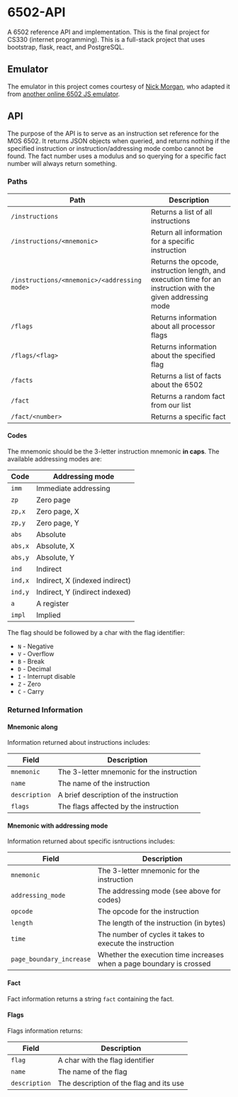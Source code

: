 # 6502-API
A 6502 reference API and implementation. This is the final project for CS330 (internet programming). This is a full-stack project that uses bootstrap, flask, react, and PostgreSQL.

## Emulator
The emulator in this project comes courtesy of [Nick Morgan](https://github.com/skilldrick/6502js), who adapted it from [another online 6502 JS emulator](www.6502asm.com).

## API
The purpose of the API is to serve as an instruction set reference for the MOS 6502. It returns JSON objects when queried, and returns nothing if the specified instruction or instruction/addressing mode combo cannot be found. The fact number uses a modulus and so querying for a specific fact number will always return something.

### Paths

| **Path** | **Description** |
| ---------| --------------- |
| ```/instructions``` | Returns a list of all instructions |
| ```/instructions/<mnemonic>``` | Return all information for a specific instruction |
| ```/instructions/<mnemonic>/<addressing mode>``` | Returns the opcode, instruction length, and execution time for an instruction with the given addressing mode |
| ```/flags``` | Returns information about all processor flags |
| ```/flags/<flag>``` | Returns information about the specified flag |
| ```/facts``` | Returns a list of facts about the 6502 |
| ```/fact``` | Returns a random fact from our list |
| ```/fact/<number>``` | Returns a specific fact |

#### Codes
The mnemonic should be the 3-letter instruction mnemonic **in caps**. The available addressing modes are:

| **Code** | **Addressing mode** |
| -------- | ------------------- |
| ```imm``` | Immediate addressing |
| ```zp``` | Zero page |
| ```zp,x``` | Zero page, X |
| ```zp,y``` | Zero page, Y |
| ```abs``` | Absolute |
| ```abs,x``` | Absolute, X|
| ```abs,y``` | Absolute, Y |
| ```ind``` | Indirect |
| ```ind,x``` | Indirect, X (indexed indirect) |
| ```ind,y``` | Indirect, Y (indirect indexed) |
| ```a``` | A register |
| ```impl``` | Implied |

The flag should be followed by a char with the flag identifier:
* ```N``` - Negative
* ```V``` - Overflow
* ```B``` - Break
* ```D``` - Decimal
* ```I``` - Interrupt disable
* ```Z``` - Zero
* ```C``` - Carry

### Returned Information

#### Mnemonic along
Information returned about instructions includes:

| **Field** | **Description** |
| --------- | --------------- |
| ```mnemonic``` | The 3-letter mnemonic for the instruction |
| ```name``` | The name of the instruction |
| ```description``` | A brief description of the instruction |
| ```flags``` | The flags affected by the instruction |

#### Mnemonic with addressing mode

Information returned about specific isntructions includes:

| **Field** | **Description** |
| --------- | --------------- |
| ```mnemonic``` | The 3-letter mnemonic for the instruction |
| ```addressing_mode``` | The addressing mode (see above for codes) |
| ```opcode``` | The opcode for the instruction |
| ```length``` | The length of the instruction (in bytes) |
| ```time``` | The number of cycles it takes to execute the instruction |
| ```page_boundary_increase``` | Whether the execution time increases when a page boundary is crossed |

#### Fact
Fact information returns a string ```fact``` containing the fact.

#### Flags
Flags information returns:

| **Field** | **Description** |
| --------- | --------------- |
| ```flag``` | A char with the flag identifier |
| ```name``` | The name of the flag |
| ```description``` | The description of the flag and its use |
